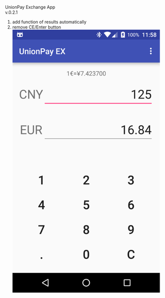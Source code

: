 UnionPay Exchange App	
v.0.2.1		
1. add function of results automatically	
2. remove CE/Enter button	
![Alt Text](images/v.0.2.1.png)	
